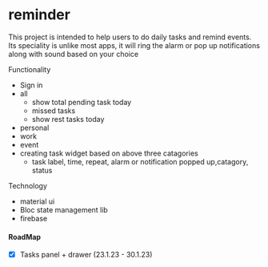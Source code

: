 # reminder


This project is intended to help users to do daily tasks and remind events. Its speciality is unlike most apps, it will ring the alarm or pop up notifications along with sound based on your choice

Functionality
- Sign in
- all
    -  show total pending task today
    -  missed tasks
    -  show rest tasks today
- personal 
- work
- event
- creating task widget based on above three catagories
    - task label, time, repeat, alarm or notification popped up,catagory, status








Technology
- material ui
- Bloc state management lib
- firebase 

#### RoadMap
- [x] Tasks panel + drawer (23.1.23 - 30.1.23)
 
</html>



